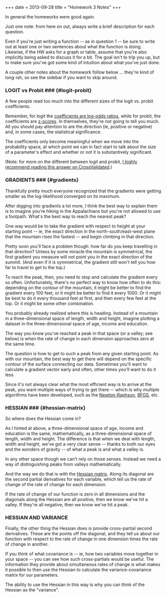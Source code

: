 +++
date = 2013-09-28
title = "Homework 3 Notes"
+++

In general the homeworks were good again. 

Just one note: from here on out, always write a brief description for each question. 

Even if you're just writing a function -- as in question 1 -- be sure to write out at least one or two sentences about what the function is doing. Likewise, if the HW asks for a graph or table, assume that you're also implicitly being asked to discuss it for a bit. The goal isn't to trip you up, but to make sure you've got some kind of intuition about what you've just done. 

A couple other notes about the homework follow below ... they're kind of long-ish, so see the sidebar if you want to skip around.


### LOGIT vs Probit ### {#logit-probit}

A few people read too much into the different sizes of the logit vs. probit coefficients. 

Remember, for logit the [coefficients are log-odds ratios](http://en.wikipedia.org/wiki/Odds_ratio#Role_in_logistic_regression), while for probit, the coefficients are [z-scores](http://en.wikipedia.org/wiki/Standard_score). In themselves, they're not going to tell you much. All you should pay attention to are the direction (ie, positive or negative) and, in some cases, the statistical significance.

The coefficients only become meaningful when we move into the probability space, at which point we can in fact start to talk about the size of a parameter's effect and whether or not it is substantively significant.

(Note: for more on the different between logit and probit, [I highly recommend reading this answer on CrossValidated](http://stats.stackexchange.com/a/30909).)


### GRADIENTS ### {#gradients}

Thankfully pretty much everyone recognized that the gradients were getting smaller as the log-likelihood converged on its maximum.

After digging into gradients a lot more, I think the best way to explain them is to imagine you're hiking in the Appalachians but you're not allowed to use a footpath. What's the best way to reach the nearest peak? 

One way would be to take the gradient with respect to height at your starting point -- ie, the exact direction in the north-south/east-west plane that the mountain rises the fastest -- and begin climbing in that direction.  

Pretty soon you'll face a problem though: how far do you keep travelling in that direction? Unless by some miracle the mountain is symmetrical, the first gradient you measure will not point you in the exact direction of the summit. (And even if it is symmetrical, the gradient still won't tell you how far to travel to get to the top.)

To reach the peak, then, you need to stop and calculate the gradient every so often. Unfortunately, there's no perfect way to know how often to do this: depending on the contour of the mountain, it might be better to find the gradient every 100 feet, or it might be better to find it every 1000. Or it might be best to do it every thousand feet at first, and then every few feet at the top. Or it might be some other combination. 

You probably already realized where this is heading. Instead of a mountain in a three-dimensional space of length, width and height, imagine plotting a dataset in the three-dimensional space of age, income and education. 

The way you know you've reached a peak in that space (or a valley; see below) is when the rate of change in each dimension approaches zero at the same time. 

The question is how to get to such a peak from any given starting point. As with our mountain, the best way to get there will depend on the specific contour of the surface connecting our data. Sometimes you'll want to calculate a gradient vector early and often, other times you'll want to do it less. 

Since it's not always clear what the most efficient way is to arrive at the peak, you want multiple ways of trying to get there -- which is why multiple algorithms have been developed, such as the [Newton-Raphson](https://en.wikipedia.org/wiki/Newton's_method), [BFGS](http://en.wikipedia.org/wiki/Broyden%E2%80%93Fletcher%E2%80%93Goldfarb%E2%80%93Shanno_algorithm), etc.


### HESSIAN ### {#hessian-matrix}

So where does the Hessian come in? 

As I hinted at above, a three-dimensional space of age, income and education is the same, mathematically, as a three-dimensional space of length, width and height. The difference is that when we deal with length, width and height, we've got a very clear sense -- thanks to both our eyes and the wonders of gravity -- of what a peak is and what a valley is. 

In any other space though we can't rely on those senses. Instead we need a way of distinguishing peaks from valleys mathematically.

And the way we do that is with the [Hessian matrix](http://en.wikipedia.org/wiki/Hessian_matrix). Along its diagonal are the second partial derivatives for each variable, which tell us the rate of change of the rate of change for each dimension. 

If the rate of change of our function is zero in all dimensions and the diagonals along the Hessian are all positive, then we know we've hit a valley. If they're all negative, then we know we've hit a peak. 



### HESSIAN AND VARIANCE

Finally, the other thing the Hessian does is provide cross-partial second derivatives. These are the points off the diagonal, and they tell us about our function with respect to the rate of change in one dimension times the rate of change in another. 

If you think of what covariance is -- ie, how two variables move together in your space -- you can see how such cross-partials would be useful. The information they provide about simultaneous rates of change is what makes it possible to then use the Hessian to calculate the variance-covariance matrix for our parameters. 

The ability to use the Hessian in this way is why you can think of the Hessian as the "variance". 
